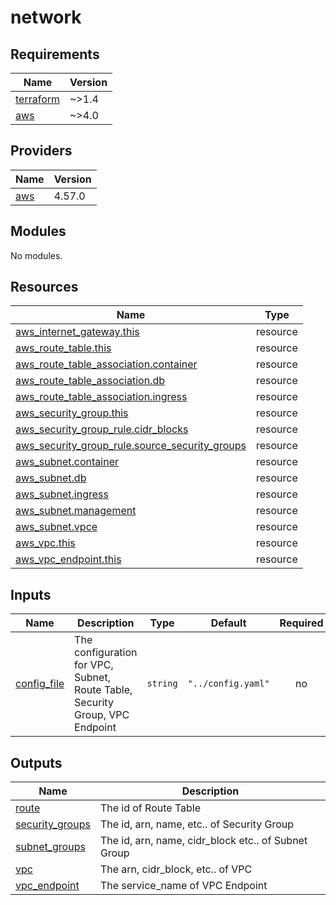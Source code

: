 # network

<!-- BEGINNING OF PRE-COMMIT-TERRAFORM DOCS HOOK -->
## Requirements

| Name | Version |
|------|---------|
| <a name="requirement_terraform"></a> [terraform](#requirement\_terraform) | ~>1.4 |
| <a name="requirement_aws"></a> [aws](#requirement\_aws) | ~>4.0 |

## Providers

| Name | Version |
|------|---------|
| <a name="provider_aws"></a> [aws](#provider\_aws) | 4.57.0 |

## Modules

No modules.

## Resources

| Name | Type |
|------|------|
| [aws_internet_gateway.this](https://registry.terraform.io/providers/hashicorp/aws/latest/docs/resources/internet_gateway) | resource |
| [aws_route_table.this](https://registry.terraform.io/providers/hashicorp/aws/latest/docs/resources/route_table) | resource |
| [aws_route_table_association.container](https://registry.terraform.io/providers/hashicorp/aws/latest/docs/resources/route_table_association) | resource |
| [aws_route_table_association.db](https://registry.terraform.io/providers/hashicorp/aws/latest/docs/resources/route_table_association) | resource |
| [aws_route_table_association.ingress](https://registry.terraform.io/providers/hashicorp/aws/latest/docs/resources/route_table_association) | resource |
| [aws_security_group.this](https://registry.terraform.io/providers/hashicorp/aws/latest/docs/resources/security_group) | resource |
| [aws_security_group_rule.cidr_blocks](https://registry.terraform.io/providers/hashicorp/aws/latest/docs/resources/security_group_rule) | resource |
| [aws_security_group_rule.source_security_groups](https://registry.terraform.io/providers/hashicorp/aws/latest/docs/resources/security_group_rule) | resource |
| [aws_subnet.container](https://registry.terraform.io/providers/hashicorp/aws/latest/docs/resources/subnet) | resource |
| [aws_subnet.db](https://registry.terraform.io/providers/hashicorp/aws/latest/docs/resources/subnet) | resource |
| [aws_subnet.ingress](https://registry.terraform.io/providers/hashicorp/aws/latest/docs/resources/subnet) | resource |
| [aws_subnet.management](https://registry.terraform.io/providers/hashicorp/aws/latest/docs/resources/subnet) | resource |
| [aws_subnet.vpce](https://registry.terraform.io/providers/hashicorp/aws/latest/docs/resources/subnet) | resource |
| [aws_vpc.this](https://registry.terraform.io/providers/hashicorp/aws/latest/docs/resources/vpc) | resource |
| [aws_vpc_endpoint.this](https://registry.terraform.io/providers/hashicorp/aws/latest/docs/resources/vpc_endpoint) | resource |

## Inputs

| Name | Description | Type | Default | Required |
|------|-------------|------|---------|:--------:|
| <a name="input_config_file"></a> [config\_file](#input\_config\_file) | The configuration for VPC, Subnet, Route Table, Security Group, VPC Endpoint | `string` | `"../config.yaml"` | no |

## Outputs

| Name | Description |
|------|-------------|
| <a name="output_route"></a> [route](#output\_route) | The  id of Route Table |
| <a name="output_security_groups"></a> [security\_groups](#output\_security\_groups) | The  id, arn, name, etc.. of Security Group |
| <a name="output_subnet_groups"></a> [subnet\_groups](#output\_subnet\_groups) | The  id, arn, name, cidr\_block etc.. of Subnet Group |
| <a name="output_vpc"></a> [vpc](#output\_vpc) | The  arn, cidr\_block, etc.. of VPC |
| <a name="output_vpc_endpoint"></a> [vpc\_endpoint](#output\_vpc\_endpoint) | The  service\_name of VPC Endpoint |
<!-- END OF PRE-COMMIT-TERRAFORM DOCS HOOK -->
